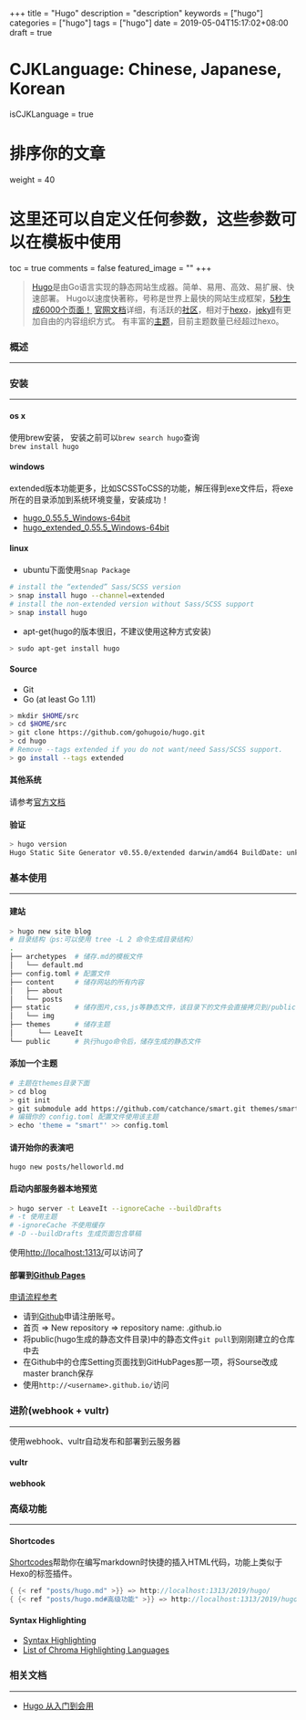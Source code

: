 +++
title = "Hugo"
description = "description"
keywords = ["hugo"]
categories = ["hugo"]
tags = ["hugo"]
date = 2019-05-04T15:17:02+08:00
draft = true
# CJKLanguage: Chinese, Japanese, Korean
isCJKLanguage = true
# 排序你的文章
weight = 40

# 这里还可以自定义任何参数，这些参数可以在模板中使用
toc = true
comments = false
featured_image = ""
+++

> [Hugo](https://gohugo.io/)是由Go语言实现的静态网站生成器。简单、易用、高效、易扩展、快速部署。
> Hugo以速度快著称，号称是世界上最快的网站生成框架，[5秒生成6000个页面！](https://twitter.com/dzello/status/895835610476199939)
> [官网文档](https://gohugo.io/documentation/)详细，有活跃的[社区](https://discourse.gohugo.io/)，相对于[hexo](https://hexo.io/zh-cn/)，[jekyll](https://jekyllrb.com/)有更加自由的内容组织方式。
> 有丰富的[主题](https://themes.gohugo.io/)，目前主题数量已经超过hexo。
<!--more-->

### 概述
---

### 安装
---
#### os x
使用brew安装， 安装之前可以`brew search hugo`查询  
`brew install hugo`

#### windows
extended版本功能更多，比如SCSSToCSS的功能，解压得到exe文件后，将exe所在的目录添加到系统环境变量，安装成功！

- [hugo_0.55.5_Windows-64bit](https://github.com/gohugoio/hugo/releases/download/v0.55.5/hugo_0.55.5_Windows-64bit.zip)
- [hugo_extended_0.55.5_Windows-64bit](https://github.com/gohugoio/hugo/releases/download/v0.55.5/hugo_extended_0.55.5_Windows-64bit.zip)

#### linux
- ubuntu下面使用`Snap Package` 
```bash
# install the “extended” Sass/SCSS version
> snap install hugo --channel=extended
# install the non-extended version without Sass/SCSS support
> snap install hugo
```
- apt-get(hugo的版本很旧，不建议使用这种方式安装)
```bash
> sudo apt-get install hugo
```

#### Source 
- Git
- Go (at least Go 1.11)
```bash
> mkdir $HOME/src
> cd $HOME/src
> git clone https://github.com/gohugoio/hugo.git
> cd hugo
# Remove --tags extended if you do not want/need Sass/SCSS support.
> go install --tags extended
```

#### 其他系统
请参考[官方文档](https://gohugo.io/getting-started/installing/)

#### 验证
```bash
> hugo version
Hugo Static Site Generator v0.55.0/extended darwin/amd64 BuildDate: unknown
```

### 基本使用
---
#### 建站
```bash
> hugo new site blog
# 目录结构（ps:可以使用 tree -L 2 命令生成目录结构）
.
├── archetypes  # 储存.md的模板文件
│   └── default.md
├── config.toml # 配置文件
├── content     # 储存网站的所有内容
│   ├── about
│   └── posts
├── static      # 储存图片,css,js等静态文件，该目录下的文件会直接拷贝到/public，该文件夹的优先级高于主题下的/static文件夹
│   └── img
├── themes      # 储存主题
│      └── LeaveIt 
└── public      # 执行hugo命令后，储存生成的静态文件
```

#### 添加一个主题
```bash
# 主题在themes目录下面
> cd blog
> git init
> git submodule add https://github.com/catchance/smart.git themes/smart;
# 编辑你的 config.toml 配置文件使用该主题
> echo 'theme = "smart"' >> config.toml
```

#### 请开始你的表演吧
`hugo new posts/helloworld.md`

#### 启动内部服务器本地预览
```bash
> hugo server -t LeaveIt --ignoreCache --buildDrafts
# -t 使用主题
# -ignoreCache 不使用缓存
# -D --buildDrafts 生成页面包含草稿
```
使用[http://localhost:1313/](http://localhost:1313/)可以访问了

#### 部署到[Github Pages](https://pages.github.com/)
[申请流程参考](https://blog.csdn.net/njp_njp/article/details/79933295)

- 请到[Github](https://github.com/)申请注册账号。
- 首页 => New repository => repository name: <username>.github.io
- 将public(hugo生成的静态文件目录)中的静态文件`git pull`到刚刚建立的仓库中去
- 在Github中的仓库Setting页面找到GitHubPages那一项，将Sourse改成master branch保存
- 使用`http://<username>.github.io/`访问

### 进阶(webhook + vultr)
---
使用webhook、vultr自动发布和部署到云服务器
#### vultr

#### webhook

### 高级功能
---
#### Shortcodes
[Shortcodes](https://gohugo.io/content-management/shortcodes/)帮助你在编写markdown时快捷的插入HTML代码，功能上类似于Hexo的标签插件。
```Go HTML Template
{ {< ref "posts/hugo.md" >}} => http://localhost:1313/2019/hugo/
{ {< ref "posts/hugo.md#高级功能" >}} => http://localhost:1313/2019/hugo/#高级功能
```
#### Syntax Highlighting
- [Syntax Highlighting](https://gohugo.io/content-management/syntax-highlighting/)
- [List of Chroma Highlighting Languages](https://gohugo.io/content-management/syntax-highlighting/#list-of-chroma-highlighting-languages)

### 相关文档
---
- [Hugo 从入门到会用](https://blog.olowolo.com/post/hugo-quick-start/)

